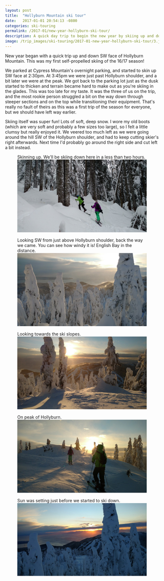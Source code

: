 ```yaml
---
layout: post
title:  "Hollyburn Mountain ski tour"
date:   2017-01-01 20:54:13 -0800
categories: ski-touring
permalink: /2017-01/new-year-hollyburn-ski-tour/
description: A quick day trip to begin the new year by skiing up and down Hollyburn Mountain.
image: /trip_images/ski-touring/2017-01-new-year-hollyburn-ski-tour/3.jpeg
---
```

New year began with a quick trip up and down SW face of Hollyburn Mountain. This was my first self-propelled skiing of the 16/17 season!

We parked at Cypress Mountain's overnight parking, and started to skin up SW face at 2:30pm. At 3:45pm we were just past Hollyburn shoulder, and a bit later we were at the peak. We got back to the parking lot just as the dusk started to thicken and terrain became hard to make out as you're skiing in the glades. This was too late for my taste. It was the three of us on the trip, and the most rookie person struggled a bit on the way down through steeper sections and on the top while transitioning their equipment. That's really no fault of theirs as this was a first trip of the season for everyone, but we should have left way earlier.

Skiing itself was super fun! Lots of soft, deep snow. I wore my old boots (which are very soft and probably a few sizes too large), so I felt a little clumsy but really enjoyed it. We veered too much left as we were going around the hill SW of the Hollyburn shoulder, and had to keep cutting skier's right afterwards. Next time I'd probably go around the right side and cut left a bit instead.

<figure>
    <figcaption>Skinning up. We'll be skiing down here in a less than two hours.</figcaption>
    <img class="img-responsive" src="/trip_images/ski-touring/2017-01-new-year-hollyburn-ski-tour/1.jpeg" />
</figure>

<figure>
    <figcaption>Looking SW from just above Hollyburn shoulder, back the way we came. You can see how windy it is! English Bay in the distance.</figcaption>
    <img class="img-responsive" src="/trip_images/ski-touring/2017-01-new-year-hollyburn-ski-tour/2.jpeg" />
</figure>

<figure>
    <figcaption>Looking towards the ski slopes.</figcaption>
    <img class="img-responsive" src="/trip_images/ski-touring/2017-01-new-year-hollyburn-ski-tour/4.jpeg" />
</figure>

<figure>
    <figcaption>On peak of Hollyburn.</figcaption>
    <img class="img-responsive" src="/trip_images/ski-touring/2017-01-new-year-hollyburn-ski-tour/3.jpeg" />
</figure>

<figure>
    <figcaption>Sun was setting just before we started to ski down.</figcaption>
    <img class="img-responsive" src="/trip_images/ski-touring/2017-01-new-year-hollyburn-ski-tour/5.jpeg" />
</figure>
